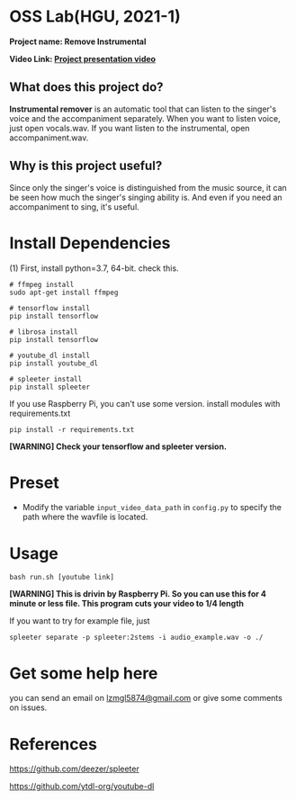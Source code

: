# OSS Lab(HGU, 2021-1)
**Project name: Remove Instrumental**


**Video Link: [Project presentation video]()**


## What does this project do?

**Instrumental remover** is an automatic tool that can listen to the singer's voice and the accompaniment separately.
When you want to listen voice, just open vocals.wav. If you want listen to the instrumental, open accompaniment.wav.


## Why is this project useful?
Since only the singer's voice is distinguished from the music source, it can be seen how much the singer's singing ability is.
And even if you need an accompaniment to sing, it's useful.


# Install Dependencies

(1) First, install python=3.7, 64-bit. check this.
```
# ffmpeg install
sudo apt-get install ffmpeg
```
```
# tensorflow install
pip install tensorflow
```
```
# librosa install
pip install tensorflow
```
```
# youtube_dl install
pip install youtube_dl
```
```
# spleeter install
pip install spleeter
```
If you use Raspberry Pi, you can't use some version. install modules with requirements.txt
```
pip install -r requirements.txt
```
**[WARNING] Check your tensorflow and spleeter version.**


# Preset

* Modify the variable ``input_video_data_path`` in ``config.py`` to specify the path where the wavfile is located.

# Usage
```
bash run.sh [youtube link]
```
**[WARNING] This is drivin by Raspberry Pi. So you can use this for 4 minute or less file. This program cuts your video to 1/4 length**

If you want to try for example file, just
```
spleeter separate -p spleeter:2stems -i audio_example.wav -o ./
```

# Get some help here

you can send an email on lzmgl5874@gmail.com or give some comments on issues.


# References

https://github.com/deezer/spleeter

https://github.com/ytdl-org/youtube-dl